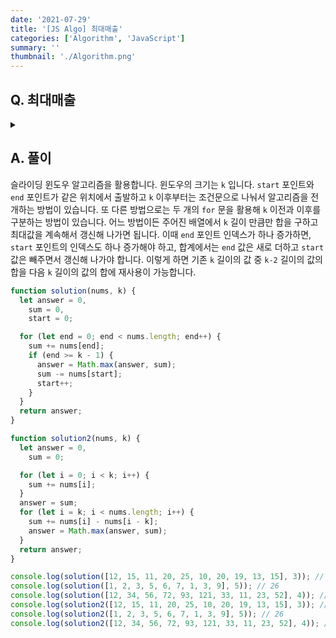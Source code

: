 ```yaml
---
date: '2021-07-29'
title: '[JS Algo] 최대매출'
categories: ['Algorithm', 'JavaScript']
summary: ''
thumbnail: './Algorithm.png'
---
```


## Q. 최대매출

<details>
<summary></summary>
<div markdown="1">
주어진 배열은 연속된 N 일 간의 매출을 나타냅니다. 이 때 연속된 K 일 간 매출액의 합계 중 최대값은 얼마일까요?
</div>
</details>

## A. 풀이

슬라이딩 윈도우 알고리즘을 활용합니다. 윈도우의 크기는 `k` 입니다. `start` 포인트와 `end` 포인트가 같은 위치에서 출발하고 `k` 이후부터는 조건문으로 나눠서 알고리즘을 전개하는 방법이 있습니다. 또 다른 방법으로는 두 개의 `for` 문을 활용해 `k` 이전과 이후를 구분하는 방법이 있습니다. 어느 방법이든 주어진 배열에서 `k` 길이 만큼만 합을 구하고 최대값을 계속해서 갱신해 나가면 됩니다. 이때 `end` 포인트 인덱스가 하나 증가하면, `start` 포인트의 인덱스도 하나 증가해야 하고, 합계에서는 `end` 값은 새로 더하고 `start` 값은 빼주면서 갱신해 나가야 합니다. 이렇게 하면 기존 `k` 길이의 값 중 `k-2` 길이의 값의 합을 다음 `k` 길이의 값의 합에 재사용이 가능합니다.

```javascript
function solution(nums, k) {
  let answer = 0,
    sum = 0,
    start = 0;

  for (let end = 0; end < nums.length; end++) {
    sum += nums[end];
    if (end >= k - 1) {
      answer = Math.max(answer, sum);
      sum -= nums[start];
      start++;
    }
  }
  return answer;
}

function solution2(nums, k) {
  let answer = 0,
    sum = 0;

  for (let i = 0; i < k; i++) {
    sum += nums[i];
  }
  answer = sum;
  for (let i = k; i < nums.length; i++) {
    sum += nums[i] - nums[i - k];
    answer = Math.max(answer, sum);
  }
  return answer;
}

console.log(solution([12, 15, 11, 20, 25, 10, 20, 19, 13, 15], 3)); // 56
console.log(solution([1, 2, 3, 5, 6, 7, 1, 3, 9], 5)); // 26
console.log(solution([12, 34, 56, 72, 93, 121, 33, 11, 23, 52], 4)); // 342
console.log(solution2([12, 15, 11, 20, 25, 10, 20, 19, 13, 15], 3)); // 56
console.log(solution2([1, 2, 3, 5, 6, 7, 1, 3, 9], 5)); // 26
console.log(solution2([12, 34, 56, 72, 93, 121, 33, 11, 23, 52], 4)); // 342
```
